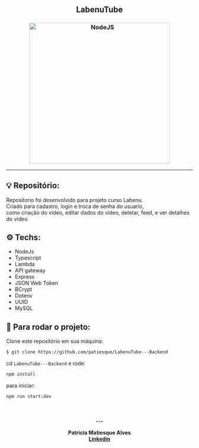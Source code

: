 <h2 align="center">
   LabenuTube
</h2>

<h3 align="center">
  <img alt="NodeJS"
    src="https://www.opus-software.com.br/wp-content/uploads/2018/09/nodejs.jpg" width="380px"/>
</h3>
<hr/>

## 💡 Repositório:

Repositorio foi desenvolvido para projeto curso Labenu.<br/>
Criado para cadastro, login e troca de senha do usuario, <br/>
como criação do video, editar dados do video, deletar, feed, e ver detalhes do video.

## ⚙️ Techs:
- NodeJs 
- Typescript 
- Lambda
- API gateway
- Express 
- JSON Web Token
- BCrypt
- Dotenv
- UUID
- MySQL

## 🏁 Para rodar o projeto:

Clone este repositório em sua máquina:

```bash
$ git clone https://github.com/patiesque/LabenuTube---Backend
```

cd `LabenuTube---Backend` e rode:

```bash
npm install
```

para iniciar:

```bash
npm run start:dev
```

<br/>

<h4 align="center">
  ---

Patricia Matiesque Alves <br/>
[Linkedin](https://www.linkedin.com/in/patricia-matiesque/)
</h4>

<br/>
